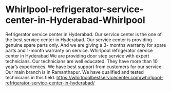 # Whirlpool-refrigerator-service-center-in-Hyderabad-Whirlpool
 Refrigerator service center in Hyderabad. Our service center is the one of the best service center in Hyderabad.  Our service center is providing genuine spare parts only. And we are giving a 3- months warranty for spare parts and 1-month warranty on service.  Whirlpool refrigerator service center in Hyderabad We are providing door step service with expert technicians. Our technicians are well educated. They have more than 10 year’s experiences. We have best support from customers for our service. Our main branch is in Ramanthapur. We have qualified and tested technicians in this field.   https://whirlpoolbestservicecenter.com/whirlpool-refrigerator-service-center-in-hyderabad/
